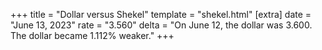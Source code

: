 +++
title = "Dollar versus Shekel"
template = "shekel.html"
[extra]
date = "June 13, 2023"
rate = "3.560"
delta = "On June 12, the dollar was 3.600. The dollar became 1.112% weaker."
+++

